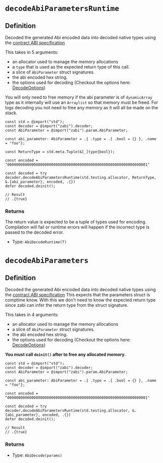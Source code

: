# `decodeAbiParametersRuntime`

## Definition
Decoded the generated Abi encoded data into decoded native types using the [contract ABI specification](https://docs.soliditylang.org/en/latest/abi-spec.html#json)

This takes in 5 arguments:

- an allocator used to manage the memory allocations
- a `type` that is used as the expected return type of this call.
- a slice of `AbiParameter` struct signatures.
- the abi encoded hex string.
- the options used for decoding (Checkout the options here: [DecodeOptions](/api/abi_utils/types#decodedoptions))

You will only need to free memory if the abi parameter is of `dynamicArray` type as it internally will use an `Arraylist` so that memory must be freed.
For logs decoding you not need to free any memory as it will all be made on the stack.

```zig
const std = @import("std");
const decoder = @import("zabi").decoder;
const AbiParameter = @import("zabi").param.AbiParameter;

const abi_parameter: AbiParameter = .{ .type = .{ .bool = {} }, .name = "foo"};

const ReturnType = std.meta.Tuple(&[_]type{bool});

const encoded = "0000000000000000000000000000000000000000000000000000000000000001"

const decoded = try decoder.decodeAbiParametersRuntime(std.testing.allocator, ReturnType, &.{abi_parameter}, encoded, .{})
defer decoded.deinit();

// Result
// .{true}
```

### Returns

The return value is expected to be a tuple of types used for encoding. Compilation will fail or runtime errors will happen if the incorrect type is passed to the decoded error.

- Type: `AbiDecodeRuntime(T)`

# `decodeAbiParameters`

## Definition
Decoded the generated Abi encoded data into decoded native types using the [contract ABI specification](https://docs.soliditylang.org/en/latest/abi-spec.html#json)
This expects that the parameters struct is comptime know. With this we don't need to know the expected return type since zabi can infer the return type from the struct signature.

This takes in 4 arguments:

- an allocator used to manage the memory allocations
- a slice of `AbiParameter` struct signatures.
- the abi encoded hex string.
- the options used for decoding (Checkout the options here: [DecodeOptions](/api/abi_utils/types#decodedoptions))

**You must call `deinit()` after to free any allocated memory.**

```zig
const std = @import("std");
const decoder = @import("zabi").decoder;
const AbiParameter = @import("zabi").param.AbiParameter;

const abi_parameter: AbiParameter = .{ .type = .{ .bool = {} }, .name = "foo"};

const encoded = "0000000000000000000000000000000000000000000000000000000000000001"

const decoded = try decoder.decodeAbiParametersRuntime(std.testing.allocator, &.{abi_parameter}, encoded, .{})
defer decoded.deinit();

// Result
// .{true}
```

### Returns

- Type: `AbiDecode(params)`
